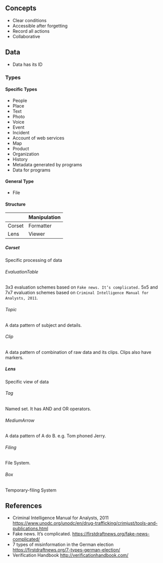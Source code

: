 ## Concepts
- Clear conditions
- Accessible after forgetting
- Record all actions
- Collaborative

## Data 
- Data has its ID

### Types

#### Specific Types
- People
- Place
- Text
- Photo
- Voice
- Event
- Incident
- Account of web services
- Map
- Product
- Organization
- History
- Metadata generated by programs
- Data for programs

#### General Type
- File

#### Structure

|        | Manipulation  |
|--------|---------------|
| Corset | Formatter     |
| Lens   | Viewer        |

##### Corset
Specific processing of data

###### EvaluationTable
3x3 evaluation schemes based on `Fake news. It’s complicated.`
5x5 and 7x7 evaluation schemes based on `Criminal Intelligence Manual for Analysts, 2011`.
###### Topic
A data pattern of subject and details.
###### Clip
A data pattern of combination of raw data and its clips. Clips also have markers.

##### Lens
Specific view of data

###### Tag
Named set. It has AND and OR operators.
###### MediumArrow
A data pattern of A do B. e.g. Tom phoned Jerry.
###### Filing
File System. 
###### Box
Temporary-filing System

## References
- Criminal Intelligence Manual for Analysts, 2011 https://www.unodc.org/unodc/en/drug-trafficking/crimjust/tools-and-publications.html 
- Fake news. It’s complicated. https://firstdraftnews.org/fake-news-complicated/
- 7 types of misinformation in the German election https://firstdraftnews.org/7-types-german-election/
- Verification Handbook http://verificationhandbook.com/


